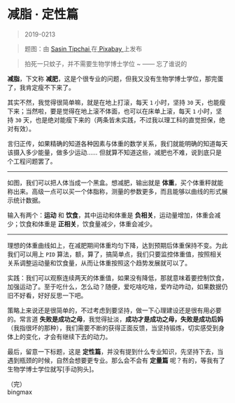 # 减脂 · 定性篇

> 2019-0213

> 题图：由 <a href="https://pixabay.com/zh/users/sasint-3639875/?utm_source=link-attribution&amp;utm_medium=referral&amp;utm_campaign=image&amp;utm_content=1822503"> Sasin Tipchai </a>在<a href="https://pixabay.com/zh/?utm_source=link-attribution&amp;utm_medium=referral&amp;utm_campaign=image&amp;utm_content=1822503"> Pixabay </a>上发布


> 拍死一只蚊子，并不需要生物学博士学位 ~     —— 忘了谁说的

**减脂**，下文称 **减肥**，这是个很专业的问题，但我又没有生物学博士学位，那完蛋了，我肯定瘦不下来了。

其实不然，我觉得很简单嘛，就是在地上打滚，每天 `1` 小时，坚持 `30` 天，也能瘦下来；当然啦，要是觉得在地上滚不体面，也可以在床单上滚，每天 `1` 小时，坚持 `30` 天，也是绝对能瘦下来的（两条皆未实践，不过我以理工科的直觉担保，绝对有效）。

言归正传，如果精确的知道各种因素与体重的数学关系，我们就能明确的知道每天该摄入多少能量，做多少运动…… 但就算不知道这些，减肥也不难，说到底只是个工程问题罢了。

---

如图，我们可以把人体当成一个黑盒。想减肥，输出就是 **体重**，买个体重秤就能称出来。高级一点可以买一个体脂称，测量的参数更多，而且能够以曲线的形式展示统计数据。

输入有两个：**运动** 和 **饮食**，其中运动和体重是 **负相关**，运动量增加，体重会减少；饮食和体重是 **正相关**，饮食量减少，体重会减少。

---

理想的体重曲线如上，在减肥期间体重均匀下降，达到预期后体重保持不变。为此我们可以用上 `PID` 算法，额，算了，搞简单点，我们只要监控体重值，按照相关关系调整运动量和饮食量，从而让体重按照这个趋势发展就可以了。

实践：我们可以观察连续两天的体重值，如果没有降低，那就意味着要控制饮食，加强运动了。至于吃什么，怎么动？随便，爱吃啥吃啥，爱咋动咋动，如果数据仍旧不好看，好好反思一下吧。

策略上来说还是很简单的，不过考虑到要坚持，做一下心理建设还是很有用必要的。常言道 **失败是成功之母**，我觉得扯淡，**成功才是成功之母，失败是成功后妈**（我指很坏的那种），我们需要不断的获得正面反馈，当坚持锻炼，切实感受到身体上的变化，才会有继续下去的动力。

最后，留意一下标题，这是 **定性篇**，并没有提到什么专业知识，先坚持下去，当遇到瓶颈的时候，自然会想要更专业。那么会不会有 **定量篇** 呢？有的，等我有了生物学博士学位就写[手动狗头]。


（完）  
bingmax